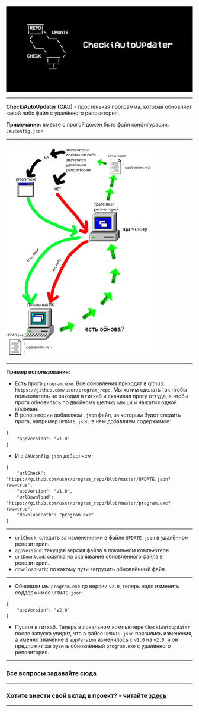 <img src="/img/cau_banner.png">

***

**CheckiAutoUpdater (CAU)** - простенькая программа, которая обновляет какой либо файл с удалённого репозитория.

**Примечание:** вместе с прогой дожен быть файл конфигурации: `CAUconfig.json`.

***

<img src="img/cau_work.png" width="400px">

***

**Пример использования:**

- Есть прога `program.exe`. Все обновления приходят в github: `https://github.com/user/program_repo`. Мы хотим сделать так чтобы пользователь не заходил в гитхаб и скачивал прогу оттуда, а чтобы прога обновилась по двойному щелчку мыши и нажатия одной клавиши.
- В репозитории добавляем `.json` файл, за которым будет следить прога, например `UPDATE.json`, в нём добавляем содержимое:
```
{
    "appVersion": "v1.0"
}
```
- И в `CAUconfig.json` добавляем:
```
{
    "urlCheck": "https://github.com/user/program_repo/blob/master/UPDATE.json?raw=true",
    "appVersion": "v1.0",
    "urlDownload": "https://github.com/user/program_repo/blob/master/program.exe?raw=true",
    "downloadPath": "program.exe"
}
```
***
- `urlCheck`: следить за изменениями в файле `UPDATE.json` в удалённом репозитории.
- `appVersion`: текущая версия файла в локальном компьютере.
- `urlDownload`: ссылка на скачивание обновлённого файла в репозитории.
- `downloadPath`: по какому пути загрузить обновлённый файл.
***

- Обновили мы `program.exe` до версии `v2.0`, теперь надо изменить соддержимое `UPDATE.json`:
```
{
    "appVersion": "v2.0"
}
```
- Пушим в гитхаб. Теперь в локальном компьютере `CheckiAutoUpdater` после запуска увидит, что в файле `UPDATE.json` появились изменения, а именно значение в `appVersion` изменилось с `v1.0` на `v2.0`, и он предложит загрузить обновлённый `program.exe` с удалённого репозитория. 
***
### Все вопросы задавайте [сюда](https://github.com/ivnktrv/CheckiAutoUpdater/issues)

***
### Хотите внести свой вклад в проект? - читайте [здесь](CONTRIBUTING.md)
***
